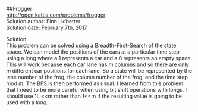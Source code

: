 ##Frogger  
http://open.kattis.com/problems/frogger    
Solution author: Finn Lidbetter  
Solution date: February 7th, 2017  

Solution:  
This problem can be solved using a Breadth-First-Search of the state space. We can model the positions of the cars at a particular time step using a long where a 1 represents a car and a 0 represents an empty space. This will work because each car lane has *m* columns and so there are only *m* different car positions for each lane. So a state will be represented by the lane number of the frog, the column number of the frog, and the time step mod *m*. The BFS is then performed as usual. I learned from this problem that I need to be more careful when using bit shift operations with longs. I should use 1L &lt;&lt;m rather than 1&lt;&lt;m if the resulting value is going to be used with a long.
